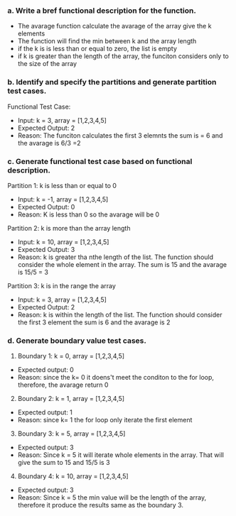 ### a. Write a bref functional description for the function. 
- The avarage function calculate the avarage of the array give the k elements
-  The function will find the min between k and the array length
-  if the k is is less than or equal to zero, the list is empty
-  if k is greater than the length of the array, the funciton considers only to the size of the array

### b. Identify and specify the partitions and generate partition test cases.
Functional Test Case: 
- Input: k = 3, array = [1,2,3,4,5]
- Expected Output: 2
- Reason: The funciton calculates the first 3 elemnts the sum is = 6 and the avarage is 6/3 =2
### c. Generate functional test case based on functional description.

Partition 1: k is less than or equal to 0
- Input: k = -1, array = [1,2,3,4,5]
- Expected Output: 0
- Reason: K is less than 0 so the avarage will be 0

Partition 2: k is more than the array length
- Input: k = 10, array = [1,2,3,4,5]
- Expected Output: 3
- Reason: k is greater tha nthe length of the list. The function should consider
the whole element in the array. The sum is 15 and the avarage is 15/5 = 3

Partition 3: k is in the range the array
- Input: k = 3, array = [1,2,3,4,5]
- Expected Output: 2
- Reason: k is within the length of the list. The function should consider the first 3 element
the sum is 6 and the avarage is 2

### d. Generate boundary value test cases.
1. Boundary 1: k = 0, array = [1,2,3,4,5]
- Expected output: 0
- Reason: since the k= 0 it doens't meet the conditon to the for loop, therefore, the avarage return 0
2. Boundary 2: k = 1, array = [1,2,3,4,5]
- Expected output: 1
- Reason: since k= 1 the for loop only iterate the first element
3. Boundary 3: k = 5, array = [1,2,3,4,5]
- Expected output: 3
- Reason: Since k = 5 it will iterate whole elements in the array. That will give the sum to 15 and 15/5 is 3
4. Boundary 4: k = 10, array = [1,2,3,4,5]
- Expected output: 3
- Reason: Since k = 5 the min value will be the length of the array, therefore it produce the results same as the boundary 3. 


